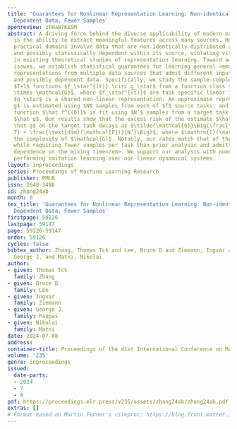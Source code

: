 ```yaml
---
title: 'Guarantees for Nonlinear Representation Learning: Non-identical Covariates,
  Dependent Data, Fewer Samples'
openreview: zFHaB7KESM
abstract: A driving force behind the diverse applicability of modern machine learning
  is the ability to extract meaningful features across many sources. However, many
  practical domains involve data that are non-identically distributed across sources,
  and possibly statistically dependent within its source, violating vital assumptions
  in existing theoretical studies of representation learning. Toward addressing these
  issues, we establish statistical guarantees for learning general <em>nonlinear</em>
  representations from multiple data sources that admit different input distributions
  and possibly dependent data. Specifically, we study the sample-complexity of learning
  $T+1$ functions $f_\star^{(t)} \circ g_\star$ from a function class $\mathcal{F}
  \times \mathcal{G}$, where $f_\star^{(t)}$ are task specific linear functions and
  $g_\star$ is a shared non-linear representation. An approximate representation $\hat
  g$ is estimated using $N$ samples from each of $T$ source tasks, and a fine-tuning
  function $\hat f^{(0)}$ is fit using $N’$ samples from a target task passed through
  $\hat g$. Our results show that the excess risk of the estimate $\hat f^{(0)} \circ
  \hat g$ on the target task decays as $\tilde{\mathcal{O}}\Big(\frac{\mathrm{C}(\mathcal{G})}{N
  T} + \frac{\text{dim}(\mathcal{F})}{N’}\Big)$, where $\mathrm{C}(\mathcal{G})$ denotes
  the complexity of $\mathcal{G}$. Notably, our rates match that of the iid setting,
  while requiring fewer samples per task than prior analysis and admitting <em>no
  dependence on the mixing time</em>. We support our analysis with numerical experiments
  performing imitation learning over non-linear dynamical systems.
layout: inproceedings
series: Proceedings of Machine Learning Research
publisher: PMLR
issn: 2640-3498
id: zhang24ab
month: 0
tex_title: 'Guarantees for Nonlinear Representation Learning: Non-identical Covariates,
  Dependent Data, Fewer Samples'
firstpage: 59126
lastpage: 59147
page: 59126-59147
order: 59126
cycles: false
bibtex_author: Zhang, Thomas Tck and Lee, Bruce D and Ziemann, Ingvar and Pappas,
  George J. and Matni, Nikolai
author:
- given: Thomas Tck
  family: Zhang
- given: Bruce D
  family: Lee
- given: Ingvar
  family: Ziemann
- given: George J.
  family: Pappas
- given: Nikolai
  family: Matni
date: 2024-07-08
address:
container-title: Proceedings of the 41st International Conference on Machine Learning
volume: '235'
genre: inproceedings
issued:
  date-parts:
  - 2024
  - 7
  - 8
pdf: https://proceedings.mlr.press/v235/assets/zhang24ab/zhang24ab.pdf
extras: []
# Format based on Martin Fenner's citeproc: https://blog.front-matter.io/posts/citeproc-yaml-for-bibliographies/
---
```

